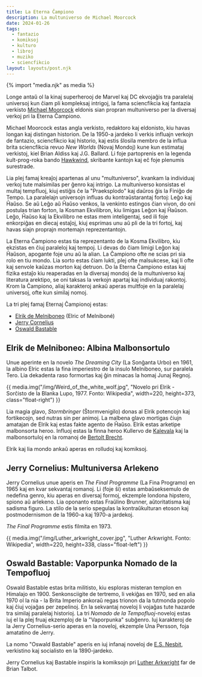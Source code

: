 ```yaml
---
title: La Eterna Ĉampiono
description: La multuniverso de Michael Moorcock
date: 2024-01-26
tags:
  - fantazio
  - komiksoj
  - kulturo
  - libroj
  - muziko
  - sciencfikcio
layout: layouts/post.njk
---
```

{% import "media.njk" as media %}

Longe antaŭ ol la kinaj superherooj de Marvel kaj DC ekvojaĝis tra paralelaj universoj kun ĉiam pli kompleksaj intrigoj, la fama sciencfikcia kaj fantazia verkisto [Michael Moorcock](https://en.wikipedia.org/wiki/Michael_Moorcock) eldonis sian propran multuniverso per la diversaj verkoj pri la Eterna Ĉampiono.

Michael Moorcock estas angla verkisto, redaktoro kaj eldonisto, kiu havas longan kaj distingan historion. De la 1950-a jardeko li verkis influajn verkojn de fantazio, sciencfikcio kaj historio, kaj estis ŝlosila membro de la influa brita sciencfikcia revuo _New Worlds_ (Novaj Mondoj) kune kun estimataj verkistoj, kiel Brian Aldiss kaj J.G. Ballard. Li foje partoprenis en la legenda kult-prog-roka bando [Hawkwind](https://en.wikipedia.org/wiki/Hawkwind), skribante kantojn kaj eĉ foje plenumis surestrade.

Lia plej famaj kreaĵoj apartenas al unu "multuniverso", kvankam la individuaj verkoj tute malsimilas per ĝenro kaj intrigo. La multuniverso konsistas el multaj tempfluoj, kiuj estiĝis ĉe la "Praeksplodo" kaj daŭros ĝis la Finiĝo de Tempo. La paralelajn universojn influas du kontraŭstarantaj fortoj: Leĝo kaj Ĥaŭso. Se aŭ Leĝo aŭ Ĥaŭso venkos, la venkinto estingos ĉian vivon, do oni postulas trian forton, la Kosman Ekvilibron, kiu limigas Leĝon kaj Ĥaŭson. Leĝo, Ĥaŭso kaj la Ekvilibro ne estas mem inteligentaj, sed ili foje enkorpiĝas en diecaj estaĵoj, kiuj esprimas unu aŭ pli de la tri fortoj, kaj havas siajn proprajn mortemajn reprezentantojn.

La Eterna Ĉampiono estas tia reprezentanto de la Kosma Ekvilibro, kiu ekzistas en ĉiuj paraleloj kaj tempoj. Li devas do ĉiam limigi Leĝon kaj Ĥaŭson, apogante foje unu aŭ la alian. La Ĉampiono ofte ne scias pri sia rolo en tiu mondo. Lia sorto estas ĉiam lukti, plej ofte malsukcese, kaj li ofte kaj senvole kaŭzas morton kaj detruon. Do la Eterna Ĉampiono estas kaj fizika estaĵo kiu reaperadas en la diversaj mondoj de la multuniverso kaj literatura arektipo, se oni taksas la verkojn apartaj kaj individuaj rakontoj. Krom la Ĉampiono, aliaj karakteroj ankaŭ aperas multfoje en la paralelaj universoj, ofte kun similaj nomoj.

La tri plej famaj Eternaj Ĉampionoj estas:

* [Elrik de Melniboneo](https://en.wikipedia.org/wiki/Elric_of_Melnibon%C3%A9) (Elric of Melniboné)
* [Jerry Cornelius](https://en.wikipedia.org/wiki/Jerry_Cornelius)
* [Oswald Bastable](https://en.wikipedia.org/wiki/Oswald_Bastable)

## Elrik de Melniboneo: Albina Malbonsortulo

Unue aperinte en la novelo _The Dreaming City_ (La Sonĝanta Urbo) en 1961, la albino Elric estas la fina imperiestro de la insulo Melniboneo, sur paralela Tero.  Lia dekadenta raso formortas kaj ĝin minacas la homaj Junaj Regnoj.

{{ media.img("/img/Weird_of_the_white_wolf.jpg", "Novelo pri Elrik - Sorĉisto de la Blanka Lupo, 1977. Fonto: Wikipedia", width=220, height=373, class="float-right") }}

Lia magia glavo, _Stormbringer_ (Ŝtormvenigilo) donas al Elrik potencojn kaj fortikecojn, sed nutras sin per animoj. La malbena glavo mortigas ĉiujn amatajan de Elrik kaj estas fakte agento de Ĥaŭso. Elrik estas arketipe malbonsorta heroo. Influoj estas la finna heroo Kullervo de [Kalevala](https://en.wikipedia.org/wiki/Kalevala) kaj la malbonsortuloj en la romanoj de [Bertolt Brecht](https://eo.wikipedia.org/wiki/Bertolt_Brecht).

Elrik kaj lia mondo ankaŭ aperas en rolludoj kaj komiksoj.

## Jerry Cornelius: Multuniversa Arlekeno

Jerry Cornelius unue aperis en _The Final Programme_ (La Fina Programo) en 1965 kaj en kvar sekvantaj romanoj. Li (foje ŝi) estas ambaŭseksemulo de nedefina genro, kiu aperas en diversaj formoj, ekzemple londona hipstero, spiono aŭ arlekeno. Lia oponanto estas Fraŭlino Brunner, aŭtoritatisma kaj sadisma figuro. La stilo de la serio spegulas la kontraŭkulturan etoson kaj postmodernismon de la 1960-a kaj 1970-a jardekoj.

_The Final Programme_ estis filmita en 1973.


{{ media.img("/img/Luther_arkwright_cover.jpg", "Luther Arkwright. Fonto: Wikipedia", width=220, height=338, class="float-left") }}

## Oswald Bastable: Vaporpunka Nomado de la Tempofluoj


Oswald Bastable estas brita militisto, kiu esploras misteran templon en Himalajo en 1900. Senkonsciigite de tertremo, li vekiĝas en 1970, sed en alia 1970 ol la nia - la Brita Imperio ankoraŭ regas trionon da la tutmonda popolo kaj ĉiuj vojaĝas per zepelinoj. En la sekvantaj noveloj li vojaĝas tute hazarde tra similaj paralelaj historioj. La tri _Nomado de la Tempofluoj_-noveloj estas iuj el la plej fruaj ekzemploj de la "Vaporpunka" subĝenro. Iuj karakteroj de la Jerry Cornelius-serio aperas en la noveloj, ekzemple Una Persson, foja amatatino de Jerry.

La nomo "Oswald Bastable" aperis en iuj infanaj noveloj de [E.S. Nesbit](https://eo.wikipedia.org/wiki/Edith_Nesbit), verkistino kaj socialisto en la 1890-jardeko.


Jerry Cornelius kaj Bastable inspiris la komiksojn pri [Luther Arkwright](https://en.wikipedia.org/wiki/The_Adventures_of_Luther_Arkwright) far de Brian Talbot.
